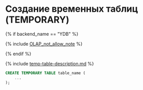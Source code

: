 # Создание временных таблиц (TEMPORARY)

{% if backend_name == "YDB" %}

{% include [OLAP_not_allow_note](../../../../_includes/not_allow_for_olap_note.md) %}

{% endif %}

{% include [temp-table-description.md](../../../../_includes/temp-table-description.md) %}

```sql
CREATE TEMPORARY TABLE table_name (
    ...
);
```

